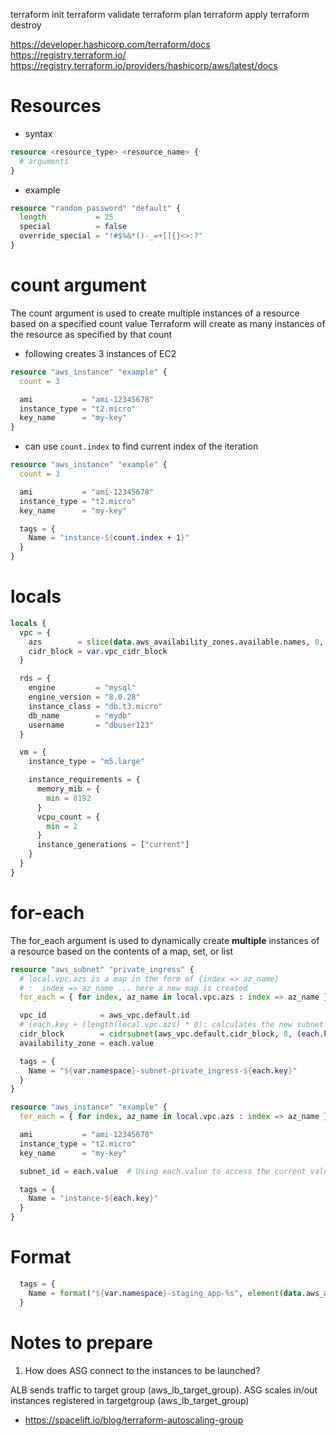 terraform init
terraform validate
terraform plan
terraform apply
terraform destroy


https://developer.hashicorp.com/terraform/docs
https://registry.terraform.io/
https://registry.terraform.io/providers/hashicorp/aws/latest/docs

# Resources

- syntax

```tf
resource <resource_type> <resource_name> {
  # arguments
}
```
- example

```tf
resource "random_password" "default" {
  length           = 25
  special          = false
  override_special = "!#$%&*()-_=+[]{}<>:?"
}
```

# count argument

The count argument is used to create multiple instances of a resource based on a specified count value
Terraform will create as many instances of the resource as specified by that count

- following creates 3 instances of EC2

```tf
resource "aws_instance" "example" {
  count = 3

  ami           = "ami-12345678"
  instance_type = "t2.micro"
  key_name      = "my-key"
}
```

- can use `count.index` to find current index of the iteration

```tf
resource "aws_instance" "example" {
  count = 3

  ami           = "ami-12345678"
  instance_type = "t2.micro"
  key_name      = "my-key"

  tags = {
    Name = "instance-${count.index + 1}"
  }
}
```

# locals

```tf
locals {
  vpc = {
    azs        = slice(data.aws_availability_zones.available.names, 0, var.az_num)
    cidr_block = var.vpc_cidr_block
  }

  rds = {
    engine         = "mysql"
    engine_version = "8.0.28"
    instance_class = "db.t3.micro"
    db_name        = "mydb"
    username       = "dbuser123"
  }

  vm = {
    instance_type = "m5.large"

    instance_requirements = {
      memory_mib = {
        min = 8192
      }
      vcpu_count = {
        min = 2
      }
      instance_generations = ["current"]
    }
  }
}
```

# for-each

The for_each argument is used to dynamically create **multiple** instances of a resource based on the contents of a map, set, or list

```tf
resource "aws_subnet" "private_ingress" {
  # local.vpc.azs is a map in the form of {index => az_name}
  # :  index => az_name ... here a new map is created
  for_each = { for index, az_name in local.vpc.azs : index => az_name }

  vpc_id            = aws_vpc.default.id
  # (each.key + (length(local.vpc.azs) * 0): calculates the new subnet address .. 6,7,8
  cidr_block        = cidrsubnet(aws_vpc.default.cidr_block, 8, (each.key + (length(local.vpc.azs) * 2)))
  availability_zone = each.value

  tags = {
    Name = "${var.namespace}-subnet-private_ingress-${each.key}"
  }
}

resource "aws_instance" "example" {
  for_each = { for index, az_name in local.vpc.azs : index => az_name }

  ami           = "ami-12345678"
  instance_type = "t2.micro"
  key_name      = "my-key"

  subnet_id = each.value  # Using each.value to access the current value in the loop

  tags = {
    Name = "instance-${each.key}"
  }
}
```

# Format

```terraform
  tags = {
    Name = format("${var.namespace}-staging_app-%s", element(data.aws_availability_zones.available.names, 0))
  }
```

# Notes to prepare

1. How does ASG connect to the instances to be launched?

ALB sends traffic to target group (aws_lb_target_group). ASG scales in/out instances registered in targetgroup (aws_lb_target_group)

- https://spacelift.io/blog/terraform-autoscaling-group